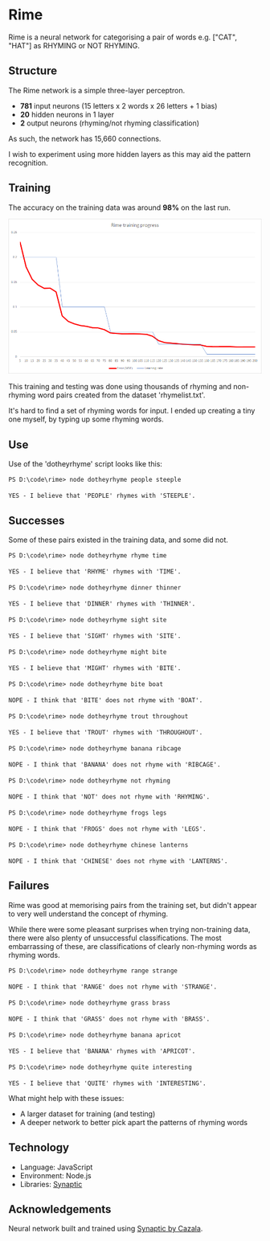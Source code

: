 # Rime
Rime is a neural network for categorising a pair of words e.g. ["CAT", "HAT"] as RHYMING or NOT RHYMING.

## Structure
The Rime network is a simple three-layer perceptron.
* **781** input neurons (15 letters x 2 words x 26 letters + 1 bias)
* **20** hidden neurons in 1 layer
* **2** output neurons (rhyming/not rhyming classification)

As such, the network has 15,660 connections.

I wish to experiment using more hidden layers as this may aid the pattern recognition.

## Training
The accuracy on the training data was around **98%** on the last run.

![A graph showing training progress](training_graph.png)

This training and testing was done using thousands of rhyming and non-rhyming word pairs created from the dataset 'rhymelist.txt'.

It's hard to find a set of rhyming words for input. I ended up creating a tiny one myself, by typing up some rhyming words.

## Use
Use of the 'dotheyrhyme' script looks like this:

```
PS D:\code\rime> node dotheyrhyme people steeple

YES - I believe that 'PEOPLE' rhymes with 'STEEPLE'.
```

## Successes
Some of these pairs existed in the training data, and some did not.

```
PS D:\code\rime> node dotheyrhyme rhyme time

YES - I believe that 'RHYME' rhymes with 'TIME'.

PS D:\code\rime> node dotheyrhyme dinner thinner

YES - I believe that 'DINNER' rhymes with 'THINNER'.

PS D:\code\rime> node dotheyrhyme sight site

YES - I believe that 'SIGHT' rhymes with 'SITE'.

PS D:\code\rime> node dotheyrhyme might bite

YES - I believe that 'MIGHT' rhymes with 'BITE'.

PS D:\code\rime> node dotheyrhyme bite boat

NOPE - I think that 'BITE' does not rhyme with 'BOAT'.

PS D:\code\rime> node dotheyrhyme trout throughout

YES - I believe that 'TROUT' rhymes with 'THROUGHOUT'.

PS D:\code\rime> node dotheyrhyme banana ribcage

NOPE - I think that 'BANANA' does not rhyme with 'RIBCAGE'.

PS D:\code\rime> node dotheyrhyme not rhyming

NOPE - I think that 'NOT' does not rhyme with 'RHYMING'.

PS D:\code\rime> node dotheyrhyme frogs legs

NOPE - I think that 'FROGS' does not rhyme with 'LEGS'.

PS D:\code\rime> node dotheyrhyme chinese lanterns

NOPE - I think that 'CHINESE' does not rhyme with 'LANTERNS'.
```

## Failures
Rime was good at memorising pairs from the training set, but didn't appear to very well understand the concept of rhyming.

While there were some pleasant surprises when trying non-training data, there were also plenty of unsuccessful classifications. The most embarrassing of these, are classifications of clearly non-rhyming words as rhyming words.

```
PS D:\code\rime> node dotheyrhyme range strange

NOPE - I think that 'RANGE' does not rhyme with 'STRANGE'.

PS D:\code\rime> node dotheyrhyme grass brass

NOPE - I think that 'GRASS' does not rhyme with 'BRASS'.

PS D:\code\rime> node dotheyrhyme banana apricot

YES - I believe that 'BANANA' rhymes with 'APRICOT'.

PS D:\code\rime> node dotheyrhyme quite interesting

YES - I believe that 'QUITE' rhymes with 'INTERESTING'.
```

What might help with these issues:
* A larger dataset for training (and testing)
* A deeper network to better pick apart the patterns of rhyming words

## Technology
* Language: JavaScript
* Environment: Node.js
* Libraries: [Synaptic](https://github.com/cazala/synaptic)

## Acknowledgements
Neural network built and trained using [Synaptic by Cazala](https://github.com/cazala/synaptic).